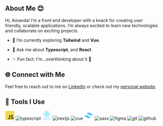 ## About Me :blush:

Hi, Amanda! I’m a front end developer with a knack for creating user friendly, scalable applications. I’m always excited to learn new technologies and collaborate on exciting projects.

- :compass: I’m currently exploring **Tailwind** and **Vue**.
<!-- - :handshake: I’m looking to collaborate on **open-source projects** and **innovative web applications**. -->
- :speech_balloon: Ask me about **Typescript**, and **React**.
<!-- - :mailbox: How to reach me: [silentbob@example.com](silentbob@example.com) -->
- :sparkles: Fun fact: I'm...overthinking about it :thinking:

<!-- ## :books: My Writing & Content

I also enjoy sharing my knowledge through writing and blogging. Here are some of my latest posts:

- :memo: [Getting Started with Web Automation](https://medium.com/@silentBob/getting-started-with-web-automation) - An introduction to automating web tasks using Python and Selenium.
- :book: [Building Scalable Web Applications](https://medium.com/@silentBob/building-scalable-web-applications) - A guide to best practices for developing scalable and maintainable web applications.
- :spiral_note_pad: [Data Visualization with Python](https://medium.com/@silentBob/data-visualization-with-python) - Exploring the power of data visualization using Python libraries. -->

## :globe_with_meridians: Connect with Me

Feel free to reach out to me on [LinkedIn](https://www.linkedin.com/in/amanda-tibell/) or check out my [personal website](https://amandatibell.vercel.app/).

## :toolbox: Tools I Use

<p align="left">
<img src="https://raw.githubusercontent.com/devicons/devicon/master/icons/javascript/javascript-original.svg" alt="javascript" width="30" height="30"/>
<img src="https://cdn.jsdelivr.net/gh/devicons/devicon/icons/typescript/typescript-original.svg" alt="typescript" width="30" height="30"/>
<img src="https://raw.githubusercontent.com/devicons/devicon/master/icons/react/react-original-wordmark.svg" alt="react" width="30" height="30"/>
<img src="https://cdn.jsdelivr.net/gh/devicons/devicon/icons/nextjs/nextjs-original.svg" alt="nextjs" width="30" height="30"/>
<img src="https://cdn.jsdelivr.net/gh/devicons/devicon/icons/vuejs/vuejs-original.svg" alt="vue" width="30" height="30"/>
<img src="https://raw.githubusercontent.com/devicons/devicon/master/icons/tailwindcss/tailwindcss-original.svg" alt="tailwind" width="30" height="30"/>
<img src="https://cdn.jsdelivr.net/gh/devicons/devicon/icons/sass/sass-original.svg" alt="sass" width="30" height="30"/>
<img src="https://cdn.jsdelivr.net/gh/devicons/devicon/icons/figma/figma-original.svg" alt="figma" width="30" height="30"/>
<img src="https://cdn.jsdelivr.net/gh/devicons/devicon/icons/git/git-original.svg" alt="git" width="30" height="30"/>
<img src="https://cdn.jsdelivr.net/gh/devicons/devicon/icons/github/github-original-wordmark.svg" alt="github" width="30" height="30"/>
</p>
